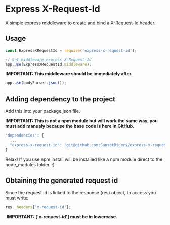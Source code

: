 # Express X-Request-Id

A simple express middleware to create and bind a X-Request-Id header.

## Usage

```javascript
const ExpressXRequestId = require('express-x-request-id');

// Set middleware express X-Request-Id
app.use(ExpressXRequestId.middleware);
```

**IMPORTANT: This middleware should be immediately after.**

```javascript
app.use(bodyParser.json());
```

## Adding dependency to the project

Add this into your package.json file.

**IMPORTANT: This is not a npm module but will work the same way, you must add manualy because the base code is here in GitHub.**

```javascript
"dependencies": {
  ...
  "express-x-request-id": "git@github.com:SunsetRiders/express-x-request-id.git"
}
 ```
 
 Relax! If you use npm install will be installed like a npm module direct to the node_modules folder. :)
 
 
 ## Obtaining the generated request id
 
 Since the request id is linked to the response (res) object, to access you must write:
 
 ```javascript
 res._headers['x-request-id'];
  ```
  
  **IMPORTANT: ['x-request-id'] must be in lowercase.**

